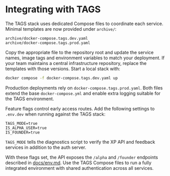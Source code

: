 # Integrating with TAGS

The TAGS stack uses dedicated Compose files to coordinate each service.
Minimal templates are now provided under `archive/`:

```
archive/docker-compose.tags.dev.yaml
archive/docker-compose.tags.prod.yaml
```

Copy the appropriate file to the repository root and update the service names,
image tags and environment variables to match your deployment. If your team
maintains a central infrastructure repository, replace the templates with those
versions. Start a local stack with:

```bash
docker compose -f docker-compose.tags.dev.yaml up
```

Production deployments rely on `docker-compose.tags.prod.yaml`. Both files
extend the base `docker-compose.yml` and enable extra logging suitable for the
TAGS environment.


Feature flags control early access routes. Add the following settings to `.env.dev` when
running against the TAGS stack:

```
TAGS_MODE=true
IS_ALPHA_USER=true
IS_FOUNDER=true
```

`TAGS_MODE` tells the diagnostics script to verify the XP API and
feedback services in addition to the auth server.

With these flags set, the API exposes the `/alpha` and `/founder` endpoints described in
[docs/env.md](env.md). Use the TAGS Compose files to run a fully integrated environment
with shared authentication across all services.

